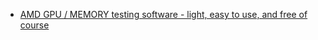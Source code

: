 - [AMD GPU / MEMORY testing software - light, easy to use, and free of course](https://youtu.be/a6IdlpS5puY)
